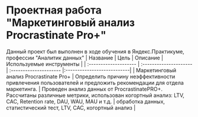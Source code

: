 # Проектная работа "Маркетинговый анализ Procrastinate Pro+"
Данный проект был выполнен в ходе обучения в Яндекс.Практикуме, профессии "Аналитик данных" 
| Название | Цель | Описание | Используемые инструменты |
| :-------------------- | :---------------------| :--------------------- |:---------------------------|
| Маркетинговый анализ Procrastinate Pro+ | Определить причину неэффективности привлечения пользователей и предложить рекомендации для отдела маркетинга.  | Проведен анализ данных от ProcrastinatePRO+. Рассчитаны различные метрики, использован когортный анализ: LTV, CAC, Retention rate, DAU, WAU, MAU и т.д. | обработка данных, статистический тест, LTV, CAC, когортный анализ  |
